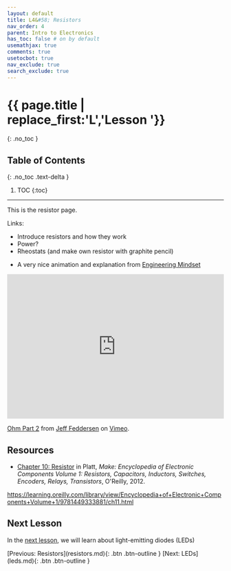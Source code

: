 ```yaml
---
layout: default
title: L4&#58; Resistors
nav_order: 4
parent: Intro to Electronics
has_toc: false # on by default
usemathjax: true
comments: true
usetocbot: true
nav_exclude: true
search_exclude: true
---
```

# {{ page.title | replace_first:'L','Lesson '}}
{: .no_toc }

## Table of Contents
{: .no_toc .text-delta }

1. TOC
{:toc}
---

<!-- ACTIVITY IDEA: have them make their own resistors with graphite pencils -->

This is the resistor page.

Links:
- Introduce resistors and how they work
- Power?
- Rheostats (and make own resistor with graphite pencil)

<!-- <video autoplay loop muted playsinline style="margin:0px">
  <source src="assets/videos/ResistorAndCurrentFlow_WaterHoseAnalogy_TrimmedAndCropped_EngineeringMindset.mp4" type="video/mp4" />
</video>
**Figure.** Resistors are specially electronic components to reduce current flow. Just as a kink in a water hose will provide increased resistance and reduce water flow, so too will a resistor placed between two wires in a circuit. Animation from the [What is Current?](https://youtu.be/8Posj4WMo0o?t=521) video by The Engineering Mindset.
{: .fs-1 } -->

- A very nice animation and explanation from [Engineering Mindset](https://youtu.be/kcL2_D33k3o?t=901)

<div style="padding:66.67% 0 0 0;position:relative;"><iframe src="https://player.vimeo.com/video/76442431" style="position:absolute;top:0;left:0;width:100%;height:100%;" frameborder="0" allow="autoplay; fullscreen" allowfullscreen></iframe></div><script src="https://player.vimeo.com/api/player.js"></script>
<p><a href="https://vimeo.com/76442431">Ohm Part 2</a> from <a href="https://vimeo.com/fddrsn">Jeff Feddersen</a> on <a href="https://vimeo.com">Vimeo</a>.</p>

## Resources
 - [Chapter 10: Resistor](https://learning.oreilly.com/library/view/encyclopedia-of-electronic/9781449333881/ch10.html) in Platt, *Make: Encyclopedia of Electronic Components Volume 1: Resistors, Capacitors, Inductors, Switches, Encoders, Relays, Transistors*, O'Reilly, 2012.

https://learning.oreilly.com/library/view/Encyclopedia+of+Electronic+Components+Volume+1/9781449333881/ch11.html

## Next Lesson

In the [next lesson](leds.md), we will learn about light-emitting diodes (LEDs)

<span class="fs-6">
[Previous: Resistors](resistors.md){: .btn .btn-outline }
[Next: LEDs](leds.md){: .btn .btn-outline }
</span>